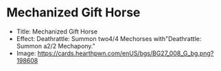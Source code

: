 # Mechanized Gift Horse
- Title:  Mechanized Gift Horse
- Effect:  Deathrattle: Summon two4/4 Mechorses with"Deathrattle: Summon a2/2 Mechapony."
- Image:  https://cards.hearthpwn.com/enUS/bgs/BG27_008_G_bg.png?198608
